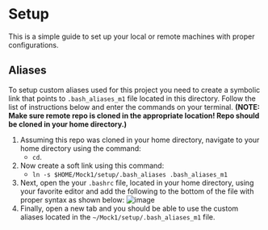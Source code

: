 
# **Setup**

This is a simple guide to set up your local or remote machines with proper configurations.

## Aliases

To setup custom aliases used for this project you need to create a symbolic link that points to `.bash_aliases_m1` file located in this directory. Follow the list of instructions below and enter the commands on your terminal. **(NOTE: Make sure remote repo is cloned in the appropriate location! Repo should be cloned in your home directory.)**

1. Assuming this repo was cloned in your home directory, navigate to your home directory using the command: 
   - `cd`.
2. Now create a soft link using this command: 
   - `ln -s $HOME/Mock1/setup/.bash_aliases .bash_aliases_m1`
3. Next, open the your `.bashrc` file, located in your home directory, using your favorite editor and add the following to the bottom of the file with proper syntax as shown below:
![image](https://user-images.githubusercontent.com/91917978/172930918-9a40f921-7794-4523-b7de-5079c96fc3e3.png)
4. Finally, open a new tab and you should be able to use the custom aliases located in the `~/Mock1/setup/.bash_aliases_m1` file.